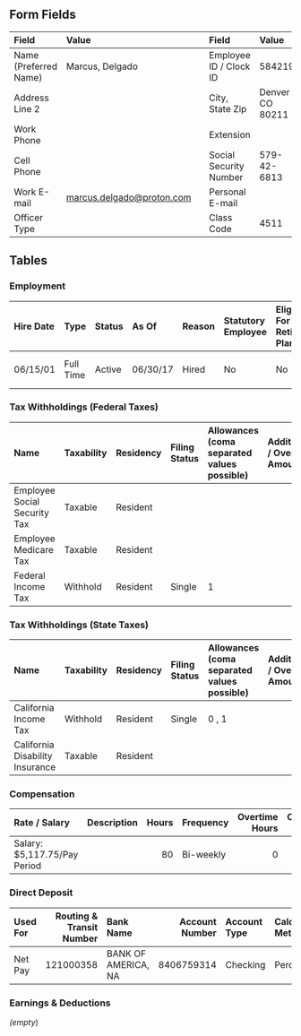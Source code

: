 ## Form Fields
| Field                 | Value                     |     | Field                  | Value           |      | Field          | Value              |
|:----------------------|:--------------------------|:----|:-----------------------|:----------------|:-----|:---------------|:-------------------|
| Name (Preferred Name) | Marcus, Delgado           |     | Employee ID / Clock ID | 584219          |      | Address Line 1 | 9173 Oak Hollow Ct |
| Address Line 2        |                           |     | City, State Zip        | Denver CO 80211 |      | Country        | United States      |
| Work Phone            |                           |     | Extension              |                 |      | Home Phone     |                    |
| Cell Phone            |                           |     | Social Security Number | 579-42-6813     |      | Birth Date     | 03/09/1987         |
| Work E-mail           | marcus.delgado@proton.com |     | Personal E-mail        |                 |      | Work State     | California         |
| Officer Type          |                           |     | Class Code             | 4511            |      | Waive Code     |                    |

## Tables

### Employment
| Hire Date   | Type      | Status   | As Of    | Reason   | Statutory Employee   | Eligible For Retirement Plan   | Organization   | Location         | Position                      |
|:------------|:----------|:---------|:---------|:---------|:---------------------|:-------------------------------|:---------------|:-----------------|:------------------------------|
| 06/15/01    | Full Time | Active   | 06/30/17 | Hired    | No                   | No                             | 10 MC-Milpitas | Default Location | Mobile Communications Manager |

### Tax Withholdings (Federal Taxes)
| Name                         | Taxability   | Residency   | Filing Status   | Allowances (coma separated values possible)   | Additional / Override Amount   | % of Time Worked (State)   | % of Earnings Taxed (Local)   |
|:-----------------------------|:-------------|:------------|:----------------|:----------------------------------------------|:-------------------------------|:---------------------------|:------------------------------|
| Employee Social Security Tax | Taxable      | Resident    |                 |                                               |                                |                            |                               |
| Employee Medicare Tax        | Taxable      | Resident    |                 |                                               |                                |                            |                               |
| Federal Income Tax           | Withhold     | Resident    | Single          | 1                                             |                                |                            |                               |

### Tax Withholdings (State Taxes)
| Name                            | Taxability   | Residency   | Filing Status   | Allowances (coma separated values possible)   | Additional / Override Amount   | % of Time Worked (State)   | % of Earnings Taxed (Local)   |
|:--------------------------------|:-------------|:------------|:----------------|:----------------------------------------------|:-------------------------------|:---------------------------|:------------------------------|
| California Income Tax           | Withhold     | Resident    | Single          | 0 , 1                                         |                                | 100 %                      |                               |
| California Disability Insurance | Taxable      | Resident    |                 |                                               |                                |                            |                               |

### Compensation
| Rate / Salary                | Description   |   Hours | Frequency   |   Overtime Hours |   Overtime Factor | Exempt   |
|:-----------------------------|:--------------|--------:|:------------|-----------------:|------------------:|:---------|
| Salary: $5,117.75/Pay Period |               |      80 | Bi-weekly   |                0 |                 0 | Yes      |

### Direct Deposit
| Used For   |   Routing & Transit Number | Bank Name           |   Account Number | Account Type   | Calculation Method   | Amount or %   |
|:-----------|---------------------------:|:--------------------|-----------------:|:---------------|:---------------------|:--------------|
| Net Pay    |                  121000358 | BANK OF AMERICA, NA |       8406759314 | Checking       | Percentage           | 100 %         |

### Earnings & Deductions
_(empty_)